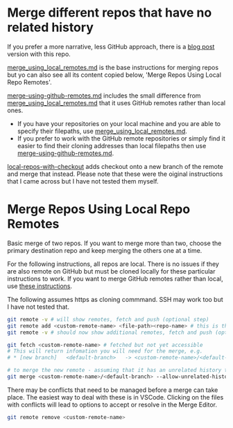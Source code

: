 # Merge different repos that have no related history

If you prefer a more narrative, less GitHub approach, there is a [blog post](https://medium.com/p/68280a7bcee5 "Blog post version of this GitHub repository... kind of") version with this repo.

[merge_using_local_remotes.md](https://github.com/pablisch/merge-repositories/blob/main/merge_using_local_remotes.md) is the base instructions for merging repos but yo can also see all its content copied below, 'Merge Repos Using Local Repo Remotes'.

[merge-using-github-remotes.md](https://github.com/pablisch/merge-repositories/blob/main/merge-using-github-remotes.md) includes the small difference from [merge_using_local_remotes.md](https://github.com/pablisch/merge-repositories/blob/main/merge_using_local_remotes.md) that it uses GitHub remotes rather than local ones.

- If you have your repositories on your local machine and you are able to specify their filepaths, use [merge_using_local_remotes.md](https://github.com/pablisch/merge-repositories/blob/main/merge_using_local_remotes.md).
- If you prefer to work with the GitHub remote repositories or simply find it easier to find their cloning addresses than local filepaths then use [merge-using-github-remotes.md](https://github.com/pablisch/merge-repositories/blob/main/merge-using-github-remotes.md).

[local-repos-with-checkout](https://github.com/pablisch/merge-repositories/blob/main/local-repos-with-checkout.md) adds checkout onto a new branch of the remote and merge that instead. Please note that these were the oiginal instructions that I came across but I have not tested them myself.

# Merge Repos Using Local Repo Remotes

Basic merge of two repos. If you want to merge more than two, choose the primary destination repo and keep merging the others one at a time.

For the following instructions, all repos are local. There is no issues if they are also remote on GitHub but must be cloned locally for these particular instructions to work. If you want to merge GitHub remotes rather than local, use [these instructions](https://github.com/pablisch/merge-repositories/blob/main/merge-using-github-remotes.md).

The following assumes https as cloning commmand. SSH may work too but I have not tested that.

```bash
git remote -v # will show remotes, fetch and push (optional step)
git remote add <custom-remote-name> <file-path><repo-name> # this is the same as the HTTPS cloning code
git remote -v # should now show additional remotes, fetch and push (optional step)

git fetch <custom-remote-name> # fetched but not yet accessible
# This will return infomation you will need for the merge, e.g.
# * [new branch]   <default-branch>   -> <custom-remote-name>/<default-branch>

# to merge the new remote - assuming that it has an unrelated history to the original remote
git merge <custom-remote-name>/<default-branch> --allow-unrelated-histories
```

There may be conflicts that need to be managed before a merge can take place. The easiest way to deal with these is in VSCode. Clicking on the files with conflicts will lead to options to accept or resolve in the Merge Editor.

```bash
git remote remove <custom-remote-name>
```
